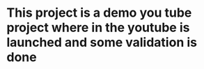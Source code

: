 # This project is a demo you tube project where in the youtube is launched and some validation is done
